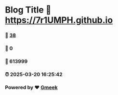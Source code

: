 # Blog Title :link: https://7r1UMPH.github.io 
### :page_facing_up: [38](https://7r1UMPH.github.io/tag.html) 
### :speech_balloon: 0 
### :hibiscus: 613999 
### :alarm_clock: 2025-03-20 16:25:42 
### Powered by :heart: [Gmeek](https://github.com/Meekdai/Gmeek)
